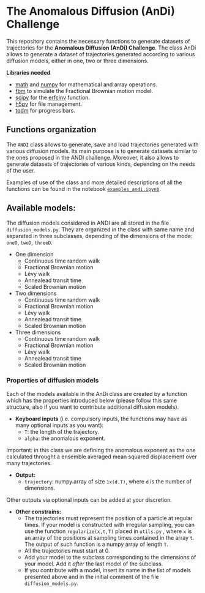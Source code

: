 # The Anomalous Diffusion (AnDi) Challenge

This repository contains the necessary functions to generate datasets of trajectories for the **Anomalous Diffusion (AnDi) Challenge**. The class AnDi allows to generate a dataset of trajectories generated according to various diffusion models, either in one, two or three dimensions. 

**Libraries needed**

- [math](https://docs.python.org/3/library/math.html) and [numpy](https://numpy.org/) for mathematical and array operations.
- [fbm](https://pypi.org/project/fbm/) to simulate the Fractional Brownian motion model.
- [scipy](https://www.scipy.org/) for the [erfcinv](https://docs.scipy.org/doc/scipy/reference/generated/scipy.special.erfcinv.html) function.
- [h5py](https://www.h5py.org/) for file management.
- [tqdm](https://github.com/tqdm/tqdm) for progress bars.

## Functions organization

The `ANDI` class allows to generate, save and load trajectories generated with various diffusion models. Its main purpose is to generate datasets similar to the ones proposed in the ANDI challenge. Moreover, it also allows to generate datasets of trajectories of various kinds, depending on the needs of the user. 

Examples of use of the class and more detailed descriptions of all the functions can be found in the notebook [`examples_andi.ipynb`](https://github.com/gorkamunoz/ANDI/examples_andi.ipynb).


## Available models:

The diffusion models considered in ANDI are all stored in the file `diffusion_models.py`. They are organized in the class with same name and separated in three subclasses, depending of the dimensions of the mode: `oneD`, `twoD`, `threeD`.
- One dimension
    - Continuous time random walk
    - Fractional Brownian motion
    - Lévy walk
    - Annealead transit time
    - Scaled Brownian motion
- Two dimensions
    - Continuous time random walk
    - Fractional Brownian motion
    - Lévy walk
    - Annealead transit time
    - Scaled Brownian motion
- Three dimensions
    - Continuous time random walk
    - Fractional Brownian motion
    - Lévy walk
    - Annealead transit time
    - Scaled Brownian motion

### Properties of diffusion models

Each of the models available in the AnDi class are created by a function which has the properties introduced below (please follow this same structure, also if you want to contribute additional diffusion models).

- **Keyboard inputs** (i.e. compulsory inputs, the functions may have as many optional inputs as you want):
    - `T`: the length of the trajectory.
    - `alpha`: the anomalous exponent. 
    
Important: in this class we are defining the anomalous exponent as the one calculated throught a ensemble averaged mean squared displacement over many trajectories. 

- **Output:**
    - `trajectory`: numpy.array of size `1x(d.T)`, where `d` is the number of dimensions.
    
Other outputs via optional inputs can be added at your discretion.


- **Other constrains:**
    - The trajectories must represent the position of a particle at regular times. If your model is constructed with irregular sampling, you can use the function `regularize(x,t,T)` placed in `utils.py` , where `x` is an array of the positions at sampling times contained in the array `t`. The output of such function is a numpy array of length `T`.
    - All the trajectories must start at 0.
    - Add your model to the subclass corresponding to the dimensions of your model. Add it *after* the last model of the subclass.
    - If you contribute with a model, insert its name in the list of models presented above and in the initial comment of the file `diffusion_models.py`.
 

